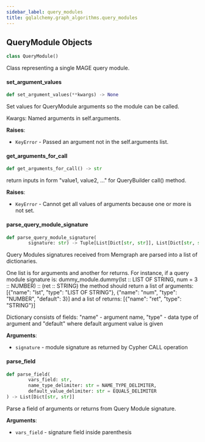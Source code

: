 ```yaml
---
sidebar_label: query_modules
title: gqlalchemy.graph_algorithms.query_modules
---
```


## QueryModule Objects

```python
class QueryModule()
```

Class representing a single MAGE query module.

#### set\_argument\_values

```python
def set_argument_values(**kwargs) -> None
```

Set values for QueryModule arguments so the module can be called.

Kwargs:
Named arguments in self.arguments.

**Raises**:

- `KeyError` - Passed an argument not in the self.arguments list.

#### get\_arguments\_for\_call

```python
def get_arguments_for_call() -> str
```

return inputs in form &quot;value1, value2, ...&quot; for QueryBuilder call()
method.

**Raises**:

- `KeyError` - Cannot get all values of arguments because one or more is
  not set.

#### parse\_query\_module\_signature

```python
def parse_query_module_signature(
        signature: str) -> Tuple[List[Dict[str, str]], List[Dict[str, str]]]
```

Query Modules signatures received from Memgraph are parsed into a
list of dictionaries.

One list is for arguments and another for returns.
For instance, if a query module signature is:
dummy_module.dummy(lst :: LIST OF STRING, num = 3 :: NUMBER) :: (ret :: STRING)
the method should return a list of arguments:
[{&quot;name&quot;: &quot;lst&quot;, &quot;type&quot;: &quot;LIST OF STRING&quot;}, {&quot;name&quot;: &quot;num&quot;, &quot;type&quot;: &quot;NUMBER&quot;, &quot;default&quot;: 3}]
and a list of returns:
[{&quot;name&quot;: &quot;ret&quot;, &quot;type&quot;: &quot;STRING&quot;}]

Dictionary consists of fields: &quot;name&quot; - argument name, &quot;type&quot; - data
type of argument and &quot;default&quot; where default argument value is given

**Arguments**:

- `signature` - module signature as returned by Cypher CALL operation

#### parse\_field

```python
def parse_field(
        vars_field: str,
        name_type_delimiter: str = NAME_TYPE_DELIMITER,
        default_value_delimiter: str = EQUALS_DELIMITER
) -> List[Dict[str, str]]
```

Parse a field of arguments or returns from Query Module signature.

**Arguments**:

- `vars_field` - signature field inside parenthesis

